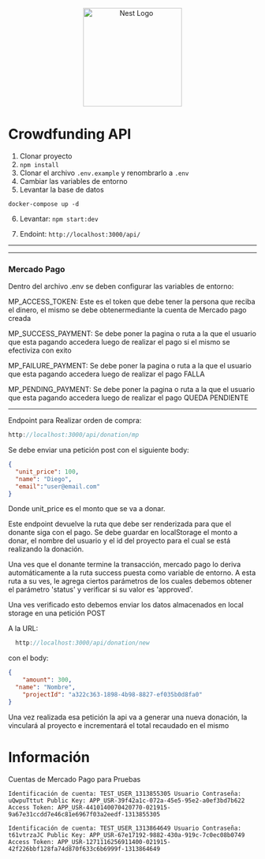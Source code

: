 <p align="center">
  <a href="http://nestjs.com/" target="blank"><img src="https://nestjs.com/img/logo-small.svg" width="200" alt="Nest Logo" /></a>
</p>


# Crowdfunding API

1. Clonar proyecto
2. ```npm install```
3. Clonar el archivo ```.env.example``` y renombrarlo a ```.env``` 
4. Cambiar las variables de entorno
5. Levantar la base de datos
```
docker-compose up -d
```
6. Levantar: ```npm start:dev``` 

7. Endoint:  ```http://localhost:3000/api/``` 


---
---
### Mercado Pago

Dentro del archivo .env se deben configurar las variables de entorno:

MP_ACCESS_TOKEN: Este es el token que debe tener la persona que reciba el dinero, el mismo se debe obtenermediante la cuenta de Mercado pago creada

MP_SUCCESS_PAYMENT: Se debe poner la pagina o ruta a la que el usuario que esta pagando accedera luego de realizar el pago si el mismo se efectiviza con exito

MP_FAILURE_PAYMENT: Se debe poner la pagina o ruta a la que el usuario que esta pagando accedera luego de realizar el pago FALLA

MP_PENDING_PAYMENT: Se debe poner la pagina o ruta a la que el usuario que esta pagando accedera luego de realizar el pago QUEDA PENDIENTE

---

Endpoint para Realizar orden de compra:

``` javascript
http://localhost:3000/api/donation/mp
```
Se debe enviar una petición post con el siguiente body:

```JSON
{ 
  "unit_price": 100,
  "name": "Diego",  
  "email":"user@email.com"
}
```
Donde unit_price es el monto que se va a donar.

Este endpoint devuelve la ruta que debe ser renderizada para que el donante siga con el pago.
Se debe guardar en localStorage el monto a donar, el nombre del usuario y el id del proyecto para el cual se está realizando la donación.

Una ves que el donante termine la transacción, mercado pago lo deriva automáticamente a la ruta success puesta como variable de entorno. A esta ruta a su ves, le agrega ciertos parámetros de los cuales debemos obtener el parámetro 'status' y verificar si su valor es 'approved'.

Una ves verificado esto debemos enviar los datos almacenados en local storage en una petición POST

A la URL:
```javascript
  http://localhost:3000/api/donation/new
```
con el body: 
```JSON
{
	"amount": 300,
  "name": "Nombre",
	"projectId": "a322c363-1898-4b98-8827-ef035b0d8fa0"
}
```

Una vez realizada esa petición la api va a generar una nueva donación, la vinculará al proyecto e incrementará el total recaudado en el mismo


# Información 
Cuentas de Mercado Pago para Pruebas
```
Identificación de cuenta: TEST_USER_1313855305 Usuario Contraseña: uQwpuTttut Public Key: APP_USR-39f42a1c-072a-45e5-95e2-a0ef3bd7b622 Access Token: APP_USR-4410140070420770-021915-9a67e31ccdd7e46c81e6967f03a2eedf-1313855305

Identificación de cuenta: TEST_USER_1313864649 Usuario Contraseña: t61vtrzaJC Public Key: APP_USR-67e17192-9882-430a-919c-7c0ec08b0749 Access Token: APP_USR-1271116256911400-021915-42f226bbf128fa74d870f633c6b6999f-1313864649
```